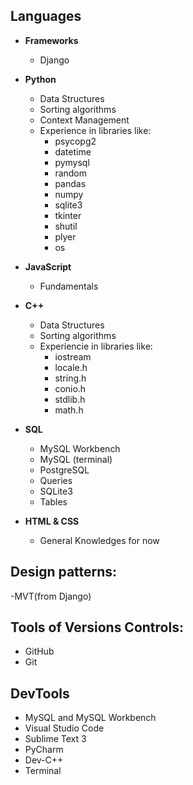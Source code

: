 ## Languages


- <b>Frameworks</b>
  - Django
- <b>Python</b>
  - Data Structures
  - Sorting algorithms
  - Context Management
  - Experience in libraries like:
    - psycopg2
    - datetime
    - pymysql
    - random
    - pandas
    - numpy
    - sqlite3
    - tkinter
    - shutil
    - plyer
    - os
- <b>JavaScript</b>
  - Fundamentals
- <b>C++</b>
  - Data Structures
  - Sorting algorithms
  - Experiencie in libraries like:
    - iostream
    - locale.h
    - string.h
    - conio.h
    - stdlib.h
    - math.h
- <b>SQL</b>

  - MySQL Workbench
  - MySQL (terminal)
  - PostgreSQL
  - Queries
  - SQLite3
  - Tables

- <b>HTML & CSS</b>

  - General Knowledges for now

## Design patterns:
-MVT(from Django)

## Tools of Versions Controls:
- GitHub
- Git

## DevTools

- MySQL and MySQL Workbench
- Visual Studio Code
- Sublime Text 3
- PyCharm
- Dev-C++
- Terminal

